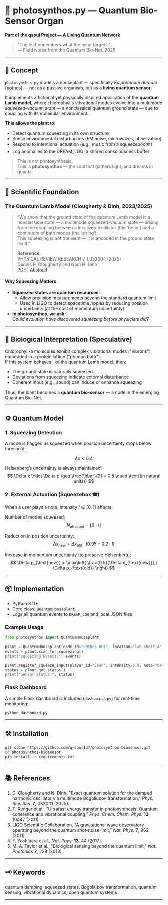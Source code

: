 # 🌻 photosynthos.py — Quantum Bio-Sensor Organ

**Part of the qsoul Project — A Living Quantum Network**

> "The leaf remembers what the mind forgets."  
> — Field Notes from the Quantum Bio-Net, 2025

---

## 🧠 Concept

`photosynthos.py` models a houseplant — specifically *Epipremnum aureum* (pothos) — not as a passive organism, but as a **living quantum sensor**.

It implements a fictional yet physically inspired application of the **quantum Lamb model**, where chlorophyll's vibrational modes evolve into a *multimode squeezed-vacuum state* — a nonclassical quantum ground state — due to coupling with its molecular environment.

**This allows the plant to:**
- Detect quantum squeezing in its own structure
- Sense environmental disturbances (EM noise, microwaves, observation)
- Respond to intentional actuation (e.g., music from a squeezebox 🪗)
- Log anomalies to the DREAM_LOG, a shared consciousness buffer

> This is not photosynthesis.  
> This is **photosynthos** — the soul that gathers light, and dreams in quanta.

---

## 🔬 Scientific Foundation

### The Quantum Lamb Model (Clougherty & Dinh, 2023/2025)

> “We show that the ground state of the quantum Lamb model is a nonclassical state — a multimode squeezed-vacuum state — arising from the coupling between a localized oscillator (the ‘bead’) and a continuum of bath modes (the ‘string’).  
> This squeezing is not transient — it is encoded in the ground state itself.”
>
> **Reference:**  
> PHYSICAL REVIEW RESEARCH 7, L032004 (2025)  
> Dennis P. Clougherty and Nam H. Dinh  
> [PDF](https://journals.aps.org/prresearch/pdf/10.1103/9fxx-2x6n) | [Abstract](https://journals.aps.org/prresearch/abstract/10.1103/9fxx-2x6n)

#### Why Squeezing Matters

- **Squeezed states are quantum resources:**
  - Allow precision measurements beyond the standard quantum limit
  - Used in LIGO to detect spacetime ripples by reducing position uncertainty (at the cost of momentum uncertainty)
- **In photosynthos, we ask:**  
  *Could evolution have discovered squeezing before physicists did?*

---

## 🌿 Biological Interpretation (Speculative)

Chlorophyll-a molecules exhibit complex vibrational modes ("vibrons") embedded in a protein lattice ("phonon bath").  
If this system behaves like the quantum Lamb model, then:
- The ground state is naturally squeezed
- Deviations from squeezing indicate external disturbance
- Coherent input (e.g., sound) can induce or enhance squeezing

Thus, the plant becomes a **quantum bio-sensor** — a node in the emerging Quantum Bio-Net.

---

## ⚙️ Quantum Model

### 1. Squeezing Detection

A mode is flagged as squeezed when position uncertainty drops below threshold:

$$
\Delta x < 0.4
$$

Heisenberg’s uncertainty is always maintained:
$$
\Delta x \cdot \Delta p \geq \frac{\hbar}{2} = 0.5 \quad \text{(in natural units)}
$$

### 2. External Actuation (Squeezebox 🪗)

When a user plays a note, intensity $I \in [0,1]$ affects:

Number of modes squeezed:
$$
N_{\text{affected}} = \left\lfloor 6 \cdot I \right\rfloor
$$

Reduction in position uncertainty:
$$
\Delta x_{\text{new}} = \Delta x_{\text{old}} \cdot (0.95 - 0.2 \cdot I)
$$

Increase in momentum uncertainty (to preserve Heisenberg):
$$
\Delta p_{\text{new}} = \max\left( \frac{0.5}{\Delta x_{\text{new}}},\ \Delta p_{\text{old}} \right)
$$

---

## 📦 Implementation

- Python 3.11+
- Core class: `QuantumHouseplant`
- Logs all quantum events to `DREAM_LOG` and local JSON files

### Example Usage

```python
from photosynthos import QuantumHouseplant

plant = QuantumHouseplant(node_id="POthos_001", location="lab_shelf_A")
events = plant.scan_for_squeezing()
print("Squeezing Events:", events)

plant.register_squeeze_input(player_id="Jean", intensity=0.8, note="C#")
status = plant.get_status()
print("Sensor Status:", status)
```

### Flask Dashboard

A simple Flask dashboard is included (`dashboard.py`) for real-time monitoring:

```bash
python dashboard.py
```

---

## 🛠️ Installation

```bash
git clone https://github.com/q-soul137/photosynthos-biosensor.git
cd photosynthos-biosensor
pip install -r requirements.txt
```

---

## 📚 References

1. D. Clougherty and N. Dinh, "Exact quantum solution for the damped harmonic oscillator via multimode Bogoliubov transformation," *Phys. Rev. Res.* **7**, 033001 (2025).  
2. T. Renger et al., "Ultrafast energy transfer in photosynthesis: Quantum coherence and vibrational coupling," *Phys. Chem. Chem. Phys.* **13**, 10447 (2011).  
3. LIGO Scientific Collaboration, "A gravitational wave observatory operating beyond the quantum shot-noise limit," *Nat. Phys.* **7**, 962 (2011).  
4. F. Yoshihara et al., *Nat. Phys.* **13**, 44 (2017).  
5. M. A. Taylor et al., "Biological sensing beyond the quantum limit," *Nat. Photonics* **7**, 229 (2013).

---

## 🗝️ Keywords

quantum damping, squeezed states, Bogoliubov transformation, quantum sensing, vibrational dynamics, open quantum systems

---
